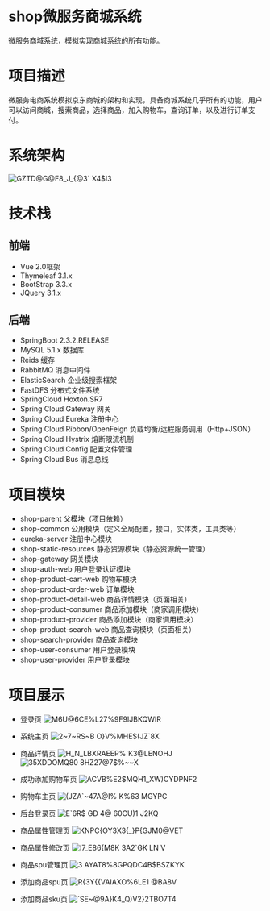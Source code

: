 # shop微服务商城系统
微服务商城系统，模拟实现商城系统的所有功能。

# 项目描述
微服务电商系统模拟京东商城的架构和实现，具备商城系统几乎所有的功能，用户可以访问商城，搜索商品，选择商品，加入购物车，查询订单，以及进行订单支付。

# 系统架构
![GZTD@G@F8_J_{@3` X4$I3](https://github.com/xiaoma005200/shop/assets/102530019/785bbfa8-5fe5-4ddb-8209-e2e3932458d7)



# 技术栈
## 前端
* Vue 2.0框架
* Thymeleaf 3.1.x
* BootStrap 3.3.x
* JQuery 3.1.x

## 后端
* SpringBoot 2.3.2.RELEASE
* MySQL 5.1.x 数据库
* Reids 缓存
* RabbitMQ 消息中间件
* ElasticSearch 企业级搜索框架
* FastDFS 分布式文件系统
* SpringCloud Hoxton.SR7
* Spring Cloud Gateway 网关
* Spring Cloud Eureka 注册中心
* Spring Cloud Ribbon/OpenFeign 负载均衡/远程服务调用（Http+JSON）
* Spring Cloud Hystrix 熔断限流机制
* Spring Cloud Config 配置文件管理
* Spring Cloud Bus 消息总线

# 项目模块
* shop-parent 父模块（项目依赖）
* shop-common 公用模块（定义全局配置，接口，实体类，工具类等）
* eureka-server 注册中心模块
* shop-static-resources 静态资源模块（静态资源统一管理）
* shop-gateway 网关模块
* shop-auth-web 用户登录认证模块
* shop-product-cart-web 购物车模块
* shop-product-order-web 订单模块
* shop-product-detail-web 商品详情模块（页面相关）
* shop-product-consumer 商品添加模块（商家调用模块）
* shop-product-provider 商品添加模块（商家调用模块）
* shop-product-search-web 商品查询模块（页面相关）
* shop-search-provider 商品查询模块
* shop-user-consumer 用户登录模块
* shop-user-provider 用户登录模块

# 项目展示
* 登录页
  ![M6U@6CE%L27%9F9IJBKQWIR](https://github.com/xiaoma005200/shop/assets/102530019/a0ae75c2-e3af-4d28-9ad3-8d92a1855f9f)

* 系统主页
  ![2~7~RS~B O}V%MHE$(JZ`8X](https://github.com/xiaoma005200/shop/assets/102530019/c3406e86-9c0d-4fd4-acd5-fccf0c7c7a67)

* 商品详情页
  ![H_N_LBXRAEEP%`K3@LENOHJ](https://github.com/xiaoma005200/shop/assets/102530019/b184a319-9f3a-47c0-946e-1f3feb556990)
  ![35XDDOMQ80 8HZ27@7$%~~X](https://github.com/xiaoma005200/shop/assets/102530019/8a0a100d-2db5-437f-bc81-dc52d7702aad)

* 成功添加购物车页
  ![ACVB%E2$MQH1_XW)CYDPNF2](https://github.com/xiaoma005200/shop/assets/102530019/26152145-7499-45f6-ad65-ce670d44e12b)

* 购物车主页
  ![(JZA`~47A@I% K%63 MGYPC](https://github.com/xiaoma005200/shop/assets/102530019/88f8ef2a-aa19-4b48-8e53-7f664bb1efdd)

* 后台登录页
  ![E`6R$ GD 4@ 60CU)1 J2KQ](https://github.com/xiaoma005200/shop/assets/102530019/c3c0bc24-7bef-449e-a37c-794655899ba9)

* 商品属性管理页
  ![KNPC{OY3X3{_}P{GJM0@VET](https://github.com/xiaoma005200/shop/assets/102530019/5e46bee7-e159-4d4b-ad2c-14c6ee19bd17)

* 商品属性修改页
  ![I7_E86{M8K 3A2`GK LN V](https://github.com/xiaoma005200/shop/assets/102530019/7f6c6c53-23f3-4558-a2c3-5d954dfbc51f)

* 商品spu管理页
  ![3 AYAT8%8GPQDC4B$BSZKYK](https://github.com/xiaoma005200/shop/assets/102530019/0b332cc2-ce14-4899-b124-66ee86050853)

* 添加商品spu页
  ![R{3Y{{VAIAXO%6LE1 @BA8V](https://github.com/xiaoma005200/shop/assets/102530019/8f6648dc-ea26-4dac-aaa0-08d73b748514)

* 添加商品sku页
  ![`SE~@9A}K4_Q)V2}2TBO7T4](https://github.com/xiaoma005200/shop/assets/102530019/f9fb8324-346d-4fa2-b73d-dc79ae2f84a8)




